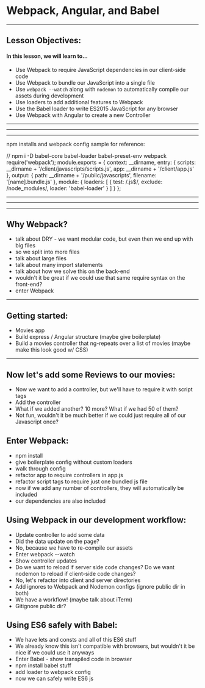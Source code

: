 # Webpack, Angular, and Babel

--- 

## Lesson Objectives:
#### In this lesson, we will learn to...
- Use Webpack to require JavaScript dependencies in our client-side code
- Use Webpack to bundle our JavaScript into a single file
- Use `webpack --watch` along with `nodemon` to automatically compile our assets during development
- Use loaders to add additional features to Webpack
- Use the Babel loader to write ES2015 JavaScript for any browser
- Use Webpack with Angular to create a new Controller

---
---
---
npm installs and webpack config sample for reference:

// npm i -D babel-core babel-loader babel-preset-env webpack
require('webpack');
module.exports = {
    context: __dirname,
    entry: {
        scripts: __dirname + '/client/javascripts/scripts.js',
        app: __dirname + '/client/app.js'
    },
    output: {
        path: __dirname + '/public/javascripts',
        filename: '[name].bundle.js'
    },
    module: {
        loaders: [
            {
                test: /\.js$/,
                exclude: /node_modules/,
                loader: 'babel-loader'
            }
        ]
    }
};

---
---
---

## Why Webpack?

- talk about DRY - we want modular code, but even then we end up with big files
- so we split into more files
- talk about large files
- talk about many import statements
- talk about how we solve this on the back-end
- wouldn't it be great if we could use that same require syntax on the front-end?
- enter Webpack

---

## Getting started:

- Movies app
- Build express / Angular structure (maybe give boilerplate)
- Build a movies controller that ng-repeats over a list of movies (maybe make this look good w/ CSS)

--- 

## Now let's add some Reviews to our movies:

- Now we want to add a controller, but we'll have to require it with script tags
- Add the controller
- What if we added another? 10 more? What if we had 50 of them?
- Not fun, wouldn't it be much better if we could just require all of our Javascript once?

## Enter Webpack:

- npm install
- give boilerplate config without custom loaders
- walk through config
- refactor app to require controllers in app.js
- refactor script tags to require just one bundled js file
- now if we add any number of controllers, they will automatically be included
- our dependencies are also included

## Using Webpack in our development workflow:

- Update controller to add some data
- Did the data update on the page?
- No, because we have to re-compile our assets
- Enter webpack --watch
- Show controller updates
- Do we want to reload if server side code changes? Do we want nodemon to reload if client-side code changes?
- No, let's refactor into client and server directories
- Add ignores to Webpack and Nodemon configs (ignore public dir in both)
- We have a workflow! (maybe talk about iTerm)
- Gitignore public dir?


## Using ES6 safely with Babel:
- We have lets and consts and all of this ES6 stuff
- We already know this isn't compatible with browsers, but wouldn't it be nice if we could use it anyways
- Enter Babel - show transpiled code in browser
- npm install babel stuff
- add loader to webpack config
- now we can safely write ES6 js